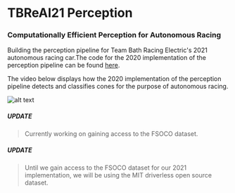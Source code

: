 # TBReAI21 Perception
### Computationally Efficient Perception for Autonomous Racing

Building the perception pipeline for Team Bath Racing Electric's 2021 autonomous racing car.The code for the 2020 implementation of the perception pipeline can be found [here](old-implementation/code).

The video below displays how the 2020 implementation of the perception pipeline detects and 
classifies cones for the purpose of autonomous racing.

![alt text](https://github.com/TBReAI/TBReAI21-Perception/blob/main/old-implementation/images-and-video/old-detection.gif "Detection GIF")

##### UPDATE
> Currently working on gaining access to the FSOCO dataset.
##### UPDATE
> Until we gain access to the FSOCO dataset for our 2021 implementation, we will be using the MIT driverless open source dataset.
